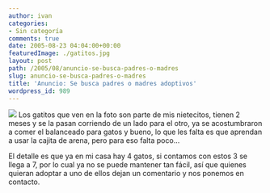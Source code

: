 ```yaml
---
author: ivan
categories:
- Sin categoría
comments: true
date: 2005-08-23 04:04:00+00:00
featuredImage: ./gatitos.jpg
layout: post
path: /2005/08/anuncio-se-busca-padres-o-madres
slug: anuncio-se-busca-padres-o-madres
title: 'Anuncio: Se busca padres o madres adoptivos'
wordpress_id: 989
---
```


[![](https://photos1.blogger.com/blogger/5311/455/320/gatitos.jpg)](http://photos1.blogger.com/blogger/5311/455/1600/gatitos.jpg)
Los gatitos que ven en la foto son parte de mis nietecitos, tienen 2 meses y se la pasan corriendo de un lado para el otro, ya se acostumbraron a comer el balanceado para gatos y bueno, lo que les falta es que aprendan a usar la cajita de arena, pero para eso falta poco...

El detalle es que ya en mi casa hay 4 gatos, si contamos con estos 3 se llega a 7, por lo cual ya no se puede mantener tan fácil, así que quienes quieran adoptar a uno de ellos dejan un comentario y nos ponemos en contacto.
